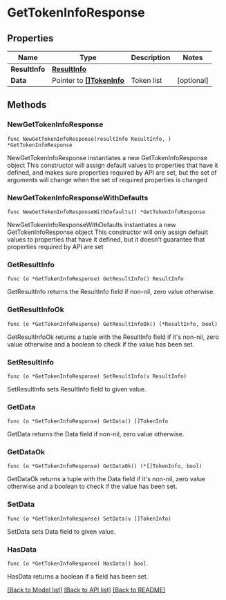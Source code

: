 # GetTokenInfoResponse

## Properties

Name | Type | Description | Notes
------------ | ------------- | ------------- | -------------
**ResultInfo** | [**ResultInfo**](ResultInfo.md) |  | 
**Data** | Pointer to [**[]TokenInfo**](TokenInfo.md) | Token list | [optional] 

## Methods

### NewGetTokenInfoResponse

`func NewGetTokenInfoResponse(resultInfo ResultInfo, ) *GetTokenInfoResponse`

NewGetTokenInfoResponse instantiates a new GetTokenInfoResponse object
This constructor will assign default values to properties that have it defined,
and makes sure properties required by API are set, but the set of arguments
will change when the set of required properties is changed

### NewGetTokenInfoResponseWithDefaults

`func NewGetTokenInfoResponseWithDefaults() *GetTokenInfoResponse`

NewGetTokenInfoResponseWithDefaults instantiates a new GetTokenInfoResponse object
This constructor will only assign default values to properties that have it defined,
but it doesn't guarantee that properties required by API are set

### GetResultInfo

`func (o *GetTokenInfoResponse) GetResultInfo() ResultInfo`

GetResultInfo returns the ResultInfo field if non-nil, zero value otherwise.

### GetResultInfoOk

`func (o *GetTokenInfoResponse) GetResultInfoOk() (*ResultInfo, bool)`

GetResultInfoOk returns a tuple with the ResultInfo field if it's non-nil, zero value otherwise
and a boolean to check if the value has been set.

### SetResultInfo

`func (o *GetTokenInfoResponse) SetResultInfo(v ResultInfo)`

SetResultInfo sets ResultInfo field to given value.


### GetData

`func (o *GetTokenInfoResponse) GetData() []TokenInfo`

GetData returns the Data field if non-nil, zero value otherwise.

### GetDataOk

`func (o *GetTokenInfoResponse) GetDataOk() (*[]TokenInfo, bool)`

GetDataOk returns a tuple with the Data field if it's non-nil, zero value otherwise
and a boolean to check if the value has been set.

### SetData

`func (o *GetTokenInfoResponse) SetData(v []TokenInfo)`

SetData sets Data field to given value.

### HasData

`func (o *GetTokenInfoResponse) HasData() bool`

HasData returns a boolean if a field has been set.


[[Back to Model list]](../README.md#documentation-for-models) [[Back to API list]](../README.md#documentation-for-api-endpoints) [[Back to README]](../README.md)


